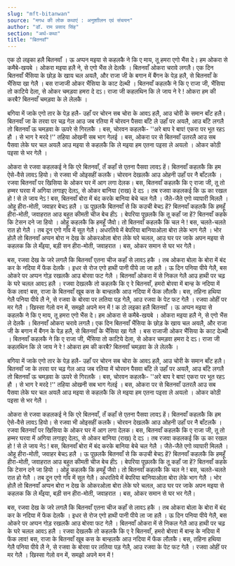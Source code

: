```yaml
---
slug: "mft-bitanwan"
source: "मगध की लोक कथाएं : अनुशाीलन एवं संचयन"
author: "डॉ. राम प्रसाद सिंह"
section: "अर्थ-कथा"
title: "बितनवाँ"
---
```

एक ठो लइका हलै बितनवाँ । ऊ अप्पन मइया से कहलकै ने कि ए माय, तू हमरा एगो भैंस दे। हम ओकरा से कमैबे-खयबे । ओकरा मइया हलै ने, से एगो भैंस ले देलकै । बितनवाँ ओकरा चरावे लगलै। एक दिन बितनवाँ भैंसिया के छोड़ के खाय चल अयलै, और राजा जी के बगान में बैंगन के पेड़ हलै, से बितनवाँ के भैंसिया खा गेलै । बस राजाजी ओकर भैंसिया के काट देल्थी । बितनवाँ कहलकै ने कि ए राजा जी, भैंसिया तो काटिये देला, से ओकर चमड़वा हमरा दे दऽ। राजा जी कहलथिन कि ले जाय ने रे ! ओकरा हम की करबै? बितनवाँ चमड़वा के ले लेलकै । 

बगिया में जाके एगो तार के पेड़ हलै- उहाँ पर चोरन सब चोरा के आवऽ हलै, आउ चोरी के समान बाँट हलै। बितनवाँ जा के तरवा पर चढ़ गेल आउ जब रतिया में चोरवन पैसवा बाँटे ले उहाँ पर अयलै, आउ बाँटे लगलै तो बितनवाँ ऊ चमड़वा के ऊपरे से गिरलकै । बस, चोरवन कहलकै- ''अरे बाप रे बाप! एकरा पर भूत रहऽ हौ । से भाग रे मरदे !'' तहिया ओखनी सब भाग गेलई । बस, ओकरा पर से बितनवाँ उतरलै आउ सब पैसवा लेके घर चल अयलै आउ मइया से कहलकै कि ले मइया हम एतना पइसा ले अयलो । ओकर कोठी पइसा से भर गेलै । 

ओकरा से रजवा कहलकई ने कि एरे बितनवाँ, तँ कहाँ से एतना पैसवा लावऽ हें। बितनवाँ कहलकै कि हम ऐसे-वैसे लावऽ हियो। से रजवा भी ओइसहीं कलकै। चोरवन देखलकै आउ ओहनी उहाँ पर नै बाँटलकै । रजवा बितनवाँ पर खिसिया के ओकर घर में आग लगा देलक। बस, बितनवाँ कहलकै कि ए राजा जी, तू तो हम्मर घरवा में अगिया लगाइए देलऽ, से ओकर बानिया (राख) दे दऽ । तब रजवा कहलकई कि ऊ का रखल हो ! से ले जाय नेऽ ! बस, बितनवाँ बोरा में बंद करके बानिया बेचे चल गेलै । जैते-जैते एगो व्यापारी मिललै । ओहू हीरा-मोती, जवाहर बेचऽ हलै । ऊ पूछलकै बितनवाँ से कि कउची बेचऽ हें? बितनवाँ कहलकै कि हमहूँ हीरा-मोती, जवाहरात आउ बहुत कीमती चीज बेच हीऽ । बेपरिया पूछलकै कि तू कहाँ जा हें?  बितनवाँ कहके कि टेसन दने जा हियो । ओहू कहलकै कि हमहूँ जैवो। तो बितनवाँ कहलकै कि चल ने ! बस, चलते-चलते रात हो गेलै । तब दून एगो गाँव में सूत गेलै। अधरतिये में बेपरिया बानियाओला बोरा लेके भाग गेलै । भोर होलै तो बितनवाँ अप्पन बोरा न देख के ओकरओला बोरा लेके घरे चलल, आउ घर पर जाके अपन मइया से कहलक कि ले मँइया, बड़ी सन हीरा-मोती, जवाहरात । बस, ओकर समान से घर भर गेलै।
 
बस, रजवा देख के जरे लगलै कि बितनवाँ एतना चीज कहाँ से लावऽ हकै । तब ओकरा बोला के बोरा में बंद कर के नदिया में फेंक देलकै । इधर से रोज एगो हाथी पानी पीये ला जा हलै । ऊ दिन पनिया पीये गेलै, बस ओकरे पर अप्पन गोड़ रखलकै आउ बोरवा फट गेलै । बितनवाँ ओकरा में से निकल गेलै आउ हाथी पर चढ़ के घरे चलल आवऽ हलै । रजवा देखलकै तो कहलकै कि ए रे बितनवाँ, हमरो बोरवा में बान्ह के नदिया में फेंक लाव! बस, राजा के बितनवाँ खूब कस के बान्हलकै आउ नदिया में फेंक लौलकै। बस, तहिना हथिया गेलै पनिया पीये लै ने, से रजवा के बोरवा पर लतिया पड़ गेलै, आउ रजवा के पेट फट गेलै । रजवा ओहीं पर मर गेलै । खिस्सा गेलो वन में, समझो अपने मन में ! 
क ठो लइका हलै बितनवाँ । ऊ अप्पन मइया से कहलकै ने कि ए माय, तू हमरा एगो भैंस दे। हम ओकरा से कमैबे-खयबे । ओकरा मइया हलै ने, से एगो भैंस ले देलकै । बितनवाँ ओकरा चरावे लगलै। एक दिन बितनवाँ भैंसिया के छोड़ के खाय चल अयलै, और राजा जी के बगान में बैंगन के पेड़ हलै, से बितनवाँ के भैंसिया खा गेलै । बस राजाजी ओकर भैंसिया के काट देल्थी । बितनवाँ कहलकै ने कि ए राजा जी, भैंसिया तो काटिये देला, से ओकर चमड़वा हमरा दे दऽ। राजा जी कहलथिन कि ले जाय ने रे ! ओकरा हम की करबै? बितनवाँ चमड़वा के ले लेलकै । 

बगिया में जाके एगो तार के पेड़ हलै- उहाँ पर चोरन सब चोरा के आवऽ हलै, आउ चोरी के समान बाँट हलै। बितनवाँ जा के तरवा पर चढ़ गेल आउ जब रतिया में चोरवन पैसवा बाँटे ले उहाँ पर अयलै, आउ बाँटे लगलै तो बितनवाँ ऊ चमड़वा के ऊपरे से गिरलकै । बस, चोरवन कहलकै- ''अरे बाप रे बाप! एकरा पर भूत रहऽ हौ । से भाग रे मरदे !'' तहिया ओखनी सब भाग गेलई । बस, ओकरा पर से बितनवाँ उतरलै आउ सब पैसवा लेके घर चल अयलै आउ मइया से कहलकै कि ले मइया हम एतना पइसा ले अयलो । ओकर कोठी पइसा से भर गेलै । 

ओकरा से रजवा कहलकई ने कि एरे बितनवाँ, तँ कहाँ से एतना पैसवा लावऽ हें। बितनवाँ कहलकै कि हम ऐसे-वैसे लावऽ हियो। से रजवा भी ओइसहीं कलकै। चोरवन देखलकै आउ ओहनी उहाँ पर नै बाँटलकै । रजवा बितनवाँ पर खिसिया के ओकर घर में आग लगा देलक। बस, बितनवाँ कहलकै कि ए राजा जी, तू तो हम्मर घरवा में अगिया लगाइए देलऽ, से ओकर बानिया (राख) दे दऽ । तब रजवा कहलकई कि ऊ का रखल हो ! से ले जाय नेऽ ! बस, बितनवाँ बोरा में बंद करके बानिया बेचे चल गेलै । जैते-जैते एगो व्यापारी मिललै । ओहू हीरा-मोती, जवाहर बेचऽ हलै । ऊ पूछलकै बितनवाँ से कि कउची बेचऽ हें? बितनवाँ कहलकै कि हमहूँ हीरा-मोती, जवाहरात आउ बहुत कीमती चीज बेच हीऽ । बेपरिया पूछलकै कि तू कहाँ जा हें?  बितनवाँ कहके कि टेसन दने जा हियो । ओहू कहलकै कि हमहूँ जैवो। तो बितनवाँ कहलकै कि चल ने ! बस, चलते-चलते रात हो गेलै । तब दून एगो गाँव में सूत गेलै। अधरतिये में बेपरिया बानियाओला बोरा लेके भाग गेलै । भोर होलै तो बितनवाँ अप्पन बोरा न देख के ओकरओला बोरा लेके घरे चलल, आउ घर पर जाके अपन मइया से कहलक कि ले मँइया, बड़ी सन हीरा-मोती, जवाहरात । बस, ओकर समान से घर भर गेलै।
 
बस, रजवा देख के जरे लगलै कि बितनवाँ एतना चीज कहाँ से लावऽ हकै । तब ओकरा बोला के बोरा में बंद कर के नदिया में फेंक देलकै । इधर से रोज एगो हाथी पानी पीये ला जा हलै । ऊ दिन पनिया पीये गेलै, बस ओकरे पर अप्पन गोड़ रखलकै आउ बोरवा फट गेलै । बितनवाँ ओकरा में से निकल गेलै आउ हाथी पर चढ़ के घरे चलल आवऽ हलै । रजवा देखलकै तो कहलकै कि ए रे बितनवाँ, हमरो बोरवा में बान्ह के नदिया में फेंक लाव! बस, राजा के बितनवाँ खूब कस के बान्हलकै आउ नदिया में फेंक लौलकै। बस, तहिना हथिया गेलै पनिया पीये लै ने, से रजवा के बोरवा पर लतिया पड़ गेलै, आउ रजवा के पेट फट गेलै । रजवा ओहीं पर मर गेलै । खिस्सा गेलो वन में, समझो अपने मन में ! 

